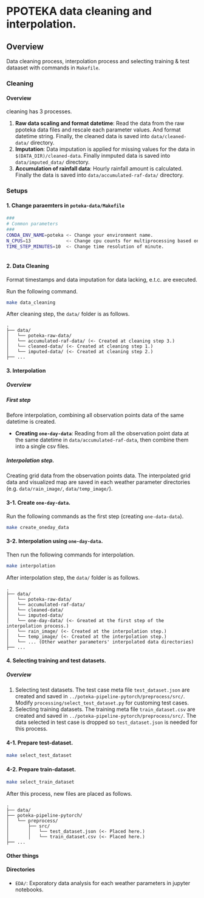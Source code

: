 # PPOTEKA data cleaning and interpolation.

## Overview

Data cleaning process, interpolation process and selecting training & test
dataaset with commands in `Makefile`.

### Cleaning

#### Overview

cleaning has 3 processes.

1. **Raw data scaling and format datetime**: Read the data from the raw ppoteka
   data files and rescale each parameter values. And format datetime string.
   Finally, the cleaned data is saved into `data/cleaned-data/` directory.
2. **Imputation**: Data imputation is applied for missing values for the data in
   `$(DATA_DIR)/cleaned-data`. Finally inmputed data is saved into
   `data/imputed_data/` directory.
3. **Accumulation of rainfall data**: Hourly rainfall amount is calculated.
   Finally the data is saved into `data/accumulated-raf-data/` directory.
  
### Setups

#### 1. Change paraemters in `poteka-data/Makefile`

```bash
###
# Common parameters
###
CONDA_ENV_NAME=poteka <- Change your environment name.
N_CPUS=13             <- Change cpu counts for multiprocessing based on your PC specs.
TIME_STEP_MINUTES=10  <- Change time resolution of minute.
  
```

#### 2. Data Cleaning

Format timestamps and data imputation for data lacking, e.t.c. are executed.

Run the following command.

```bash
make data_cleaning
```

After cleaning step, the `data/` folder is as follows.

  ```
  .
├── data/
│   └── poteka-raw-data/
│   └── accumulated-raf-data/ (<- Created at cleaning step 3.)
│   └── cleaned-data/ (<- Created at cleaning step 1.)
│   └── imputed-data/ (<- Created at cleaning step 2.)
├── ...
  ```

#### 3. Interpolation

##### Overview

##### First step

Before interpolation, combining all observation points data of the same datetime
is created.

- **Creating `one-day-data`**: Reading from all the observation point data at the
  same datetime in `data/accumulated-raf-data`, then combine them into a single
  csv files.

##### Interpolation step.

Creating grid data from the observation points data. The interpolated grid data
and visualized map are saved in each weather parameter directories (e.g.
`data/rain_image/`, `data/temp_image/`).

#### 3-1. Create `one-day-data`.

Run the following commands as the first step (creating `one-data-data`).

```bash
make create_oneday_data
```

#### 3-2. Interpolation using `one-day-data`.

Then run the following commands for interpolation.

```bash
make interpolation
```

After interpolation step, the `data/` folder is as follows.

  ```
  .
├── data/
│   └── poteka-raw-data/
│   └── accumulated-raf-data/ 
│   └── cleaned-data/ 
│   └── imputed-data/
│   └── one-day-data/ (<- Greated at the first step of the interpolation process.)
│   └── rain_image/ (<- Created at the interpolation step.)
│   └── temp_image/ (<- Created at the interpolation step.)
│   └── ... (Other weather parameters' interpolated data directories)
├── ...
  ```

#### 4. Selecting training and test datasets.

##### Overview

1. Selecting test datasets. The test case meta file `test_dataset.json` are
   created and saved in `../poteka-pipeline-pytorch/preprocess/src/`. Modify
   `processing/select_test_dataset.py` for customing test cases.
2. Selecting training datasets. The training meta file `train_dataset.csv` are
   created and saved in `../poteka-pipeline-pytorch/preprocess/src/`. The data
   selected in test case is dropped so `test_dataset.json` is needed for this
   process.
  
#### 4-1. Prepare test-dataset.

```bash
make select_test_dataset
```

#### 4-2. Prepare train-dataset.

```bash
make select_train_dataset
```
   
After this process, new files are placed as follows.

  ```
  .
├── data/
├── poteka-pipeline-pytorch/
│   └── preprocess/
│       ├── src/
│       │   └── test_dataset.json (<- Placed here.)
│       │   └── train_dataset.csv (<- Placed here.)
├── ...
  ```

#### Other things

#### Directories

- `EDA/`: Exporatory data analysis for each weather parameters in jupyter notebooks.
